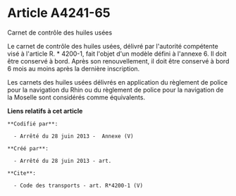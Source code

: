 # Article A4241-65

Carnet de contrôle des huiles usées 

Le carnet de contrôle des huiles usées, délivré par l'autorité compétente visé à l'article R. * 4200-1, fait l'objet d'un
modèle défini à l'annexe 6. Il doit être conservé à bord. Après son renouvellement, il doit être conservé à bord 6 mois au
moins après la dernière inscription. 

Les carnets des huiles usées délivrés en application du règlement de police pour la navigation du Rhin ou du règlement de
police pour la navigation de la Moselle sont considérés comme équivalents.

**Liens relatifs à cet article**

	**Codifié par**:

	  - Arrêté du 28 juin 2013 -  Annexe (V)

	**Créé par**:

	  - Arrêté du 28 juin 2013 - art.

	**Cite**:

	  - Code des transports - art. R*4200-1 (V)
